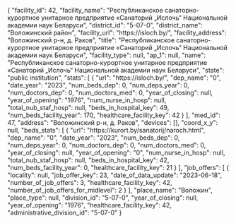{
    "facility_id": 42,
    "facility_name": "Республиканское санаторно-курортное унитарное предприятие «Санаторий „Ислочь“ Национальной академии наук Беларуси",
    "district_id": "5-07-0",
    "district_name": "Воложинский район",
    "facility_url": "https:\/\/isloch.by\/",
    "facility_address": "Воложинский р-н, д. Раков",
    "title": "Республиканское санаторно-курортное унитарное предприятие «Санаторий „Ислочь“ Национальной академии наук Беларуси",
    "facility_type": null,
    "ap_1": null,
    "name": "Республиканское санаторно-курортное унитарное предприятие «Санаторий „Ислочь“ Национальной академии наук Беларуси",
    "state": "public institution",
    "stats": [
        {
            "url": "https:\/\/isloch.by\/",
            "dep_name": "0",
            "date_year": "2023",
            "num_beds_dep": 0,
            "num_deps_year": 0,
            "num_doctors_dep": 0,
            "num_doctors_med": 0,
            "year_of_closing": null,
            "year_of_opening": "1976",
            "num_nurse_in_hosp": null,
            "total_nub_staf_hosp": null,
            "beds_in_hospital_key": 49,
            "num_beds_facility_year": 170,
            "healthcare_facility_key": 42
        }
    ],
    "med_id": 47,
    "address": "Воложинский р-н, д. Раков",
    "devices": [],
    "coord_x_y": null,
    "beds_stats": [
        {
            "url": "https:\/\/kurort.by\/sanatorij\/naroch.html",
            "dep_name": "0",
            "date_year": "2023",
            "num_beds_dep": 0,
            "num_deps_year": 0,
            "num_doctors_dep": 0,
            "num_doctors_med": 0,
            "year_of_closing": null,
            "year_of_opening": "0",
            "num_nurse_in_hosp": null,
            "total_nub_staf_hosp": null,
            "beds_in_hospital_key": 42,
            "num_beds_facility_year": 0,
            "healthcare_facility_key": 21
        }
    ],
    "job_offers": [
        {
            "locality": null,
            "job_offer_key": 23,
            "date_of_data_update": "2023-06-18",
            "number_of_job_offers": 3,
            "healthcare_facility_key": 42,
            "number_of_job_offers_for_midlevel": 2
        }
    ],
    "place_name": "Воложин",
    "place_type": null,
    "division_id": "5-07-0",
    "year_of_closing": null,
    "year_of_opening": "1976",
    "healthcare_facility_key": 42,
    "administrative_division_id": "5-07-0"
}